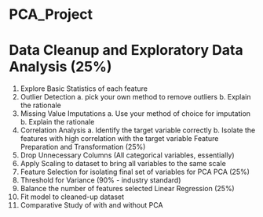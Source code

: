 # PCA_Project
# Data Cleanup and Exploratory Data Analysis (25%)
1. Explore Basic Statistics of each feature
2. Outlier Detection
a. pick your own method to remove outliers
b. Explain the rationale
3. Missing Value Imputations
a. Use your method of choice for imputation
b. Explain the rationale
4. Correlation Analysis
a. Identify the target variable correctly
b. Isolate the features with high correlation with the target variable
Feature Preparation and Transformation (25%)
1. Drop Unnecessary Columns (All categorical variables, essentially)
2. Apply Scaling to dataset to bring all variables to the same scale
3. Feature Selection for isolating final set of variables for PCA
PCA (25%)
1. Threshold for Variance (90% - industry standard)
2. Balance the number of features selected
Linear Regression (25%)
1. Fit model to cleaned-up dataset
2. Comparative Study of with and without PCA
